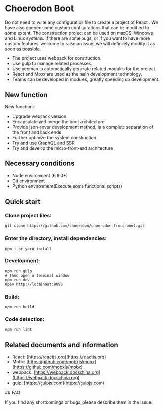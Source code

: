 # Choerodon Boot
Do not need to write any configuration file to create a project of React . We have also opened some custom configurations that can be modified to some extent.
The construction project can be used on macOS, Windows and Linux systems.
If there are some bugs, or if you want to have more custom features, welcome to raise an issue, we will definitely modify it as soon as possible.

 * The project uses webpack for construction.
 * Use gulp to manage related processes.
 * Use yeoman to automatically generate related modules for the project.
 * React and Mobx are used as the main development technology.
 * Teams can be developed in modules, greatly speeding up development.

## New function

New function:

 * Upgrade webpack version
 * Encapsulate and merge the boot architecture
 * Provide json-sever development method, is a complete separation of the front and back ends
 * Further optimize the system construction
 * Try and use GraphQL and SSR
 * Try and develop the micro-front-end architecture

## Necessary conditions

 * Node environment (6.9.0+)
 * Git environment
 * Python environment(Execute some functional scripts)

## Quick start

### Clone project files:
```
git clone https://github.com/choerodon/choerodon-front-boot.git
```

### Enter the directory, install dependencies:
```
npm i or yarn install
```

### Development:
```
npm run gulp
# Then open a terminal window
npm run dev
Open http://localhost:9090
```

### Build:
```
npm run build
```

### Code detection:

```
npm run lint
```

## Related documents and information

* React: [https://reactjs.org](https://reactjs.org)
* Mobx: [https://github.com/mobxjs/mobx](https://github.com/mobxjs/mobx)
* webpack: [https://webpack.docschina.org](https://webpack.docschina.org)
* gulp: [https://gulpjs.com](https://gulpjs.com)


## FAQ

If you find any shortcomings or bugs, please describe them in the Issue.
    

